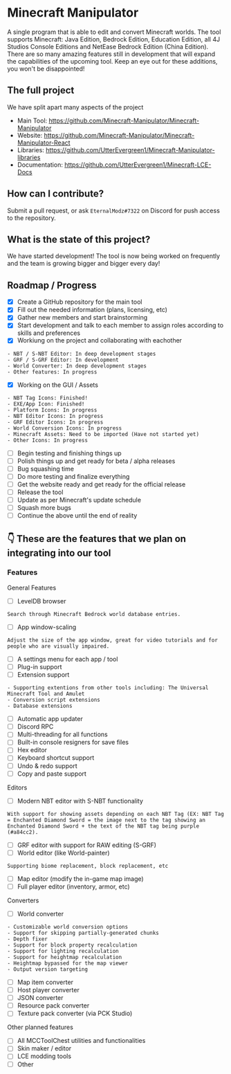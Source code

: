# Minecraft Manipulator
A single program that is able to edit and convert Minecraft worlds. The tool supports Minecraft: Java Edition, Bedrock Edition, Education Edition, all 4J Studios Console Editions and NetEase Bedrock Edition (China Edition). There are so many amazing features still in development that will expand the capabilities of the upcoming tool. Keep an eye out for these additions, you won't be disappointed!

## The full project
We have split apart many aspects of the project
- Main Tool: https://github.com/Minecraft-Manipulator/Minecraft-Manipulator
- Website: https://github.com/Minecraft-Manipulator/Minecraft-Manipulator-React
- Libraries: https://github.com/UtterEvergreen1/Minecraft-Manipulator-libraries
- Documentation: https://github.com/UtterEvergreen1/Minecraft-LCE-Docs

## How can I contribute?
Submit a pull request, or ask `EternalModz#7322` on Discord for push access to the repository.

## What is the state of this project?
We have started development! The tool is now being worked on frequently and the team is growing bigger and bigger every day!

## Roadmap / Progress
- [X] Create a GitHub repository for the main tool
- [X] Fill out the needed information (plans, licensing, etc) 
- [X] Gather new members and start brainstorming
- [X] Start development and talk to each member to assign roles according to skills and preferences
- [X] Workiung on the project and collaborating with eachother
```
- NBT / S-NBT Editor: In deep development stages
- GRF / S-GRF Editor: In development
- World Converter: In deep development stages
- Other features: In progress 
```
- [X] Working on the GUI / Assets
```
- NBT Tag Icons: Finished!
- EXE/App Icon: Finished!
- Platform Icons: In progress
- NBT Editor Icons: In progress
- GRF Editor Icons: In progress
- World Conversion Icons: In progress
- Minecraft Assets: Need to be imported (Have not started yet)
- Other Icons: In progress
```
- [ ] Begin testing and finishing things up
- [ ] Polish things up and get ready for beta / alpha releases
- [ ] Bug squashing time
- [ ] Do more testing and finalize everything
- [ ] Get the website ready and get ready for the official release
- [ ] Release the tool
- [ ] Update as per Minecraft's update schedule
- [ ] Squash more bugs
- [ ] Continue the above until the end of reality

## 👇 These are the features that we plan on integrating into our tool

### Features
General Features
- [ ] LevelDB browser
```
Search through Minecraft Bedrock world database entries. 
```
- [ ] App window-scaling
```
Adjust the size of the app window, great for video tutorials and for people who are visually impaired.
```
- [ ] A settings menu for each app / tool
- [ ] Plug-in support
- [ ] Extension support
```
- Supporting extentions from other tools including: The Universal Minecraft Tool and Amulet
- Conversion script extensions 
- Database extensions
```
- [ ] Automatic app updater
- [ ] Discord RPC
- [ ] Multi-threading for all functions
- [ ] Built-in console resigners for save files
- [ ] Hex editor
- [ ] Keyboard shortcut support
- [ ] Undo & redo support
- [ ] Copy and paste support

Editors
- [ ] Modern NBT editor with S-NBT functionality
```
With support for showing assets depending on each NBT Tag (EX: NBT Tag = Enchanted Diamond Sword = the image next to the tag showing an Enchanted Diamond Sword + the text of the NBT tag being purple (#a84cc2).
```
- [ ] GRF editor with support for  RAW editing (S-GRF)
- [ ] World editor (like World-painter)
```
Supporting biome replacement, block replacement, etc
```
- [ ] Map editor (modify the in-game map image)
- [ ] Full player editor (inventory, armor, etc)

Converters
- [ ] World converter
```
- Customizable world conversion options
- Support for skipping partially-generated chunks
- Depth fixer
- Support for block property recalculation
- Support for lighting recalculation
- Support for heightmap recalculation
- Heightmap bypassed for the map viewer
- Output version targeting
```
- [ ] Map item converter
- [ ] Host player converter
- [ ] JSON converter
- [ ] Resource pack converter
- [ ] Texture pack converter (via PCK Studio)

Other planned features
- [ ] All MCCToolChest utilities and functionalities
- [ ] Skin maker / editor
- [ ] LCE modding tools
- [ ] Other
